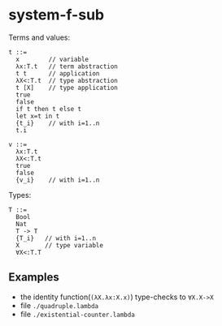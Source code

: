 # system-f-sub

Terms and values:
```
t ::=
  x        // variable
  λx:T.t   // term abstraction
  t t      // application
  λX<:T.t  // type abstraction
  t [X]    // type application
  true
  false
  if t then t else t
  let x=t in t
  {t_i}    // with i=1..n
  t.i

v ::=
  λx:T.t
  λX<:T.t
  true
  false
  {v_i}    // with i=1..n
```

Types:
```
T ::=
  Bool
  Nat
  T -> T
  {T_i}   // with i=1..n
  X       // type variable
  ∀X<:T.T
```

## Examples

- the identity function(`(λX.λx:X.x)`) type-checks to `∀X.X->X`
- file `./quadruple.lambda`
- file `./existential-counter.lambda`